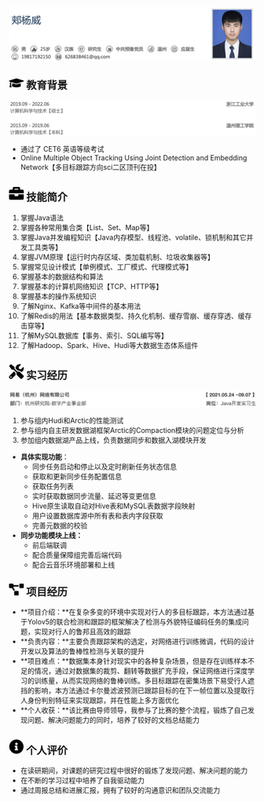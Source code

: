 ![通用](assets/通用.png)

## <img src="assets/graduation-cap-solid.svg" width="30px"> 教育背景

![温理](assets/温理.png)



- 通过了 CET6 英语等级考试
- Online Multiple Object Tracking Using Joint Detection and Embedding Network【多目标跟踪方向sci二区顶刊在投】

## <img src="assets/briefcase-solid.svg" width="30px"> 技能简介

1. 掌握Java语法
2. 掌握各种常用集合类【List、Set、Map等】
3. 掌握Java并发编程知识【Java内存模型、线程池、volatile、锁机制和其它并发工具类等】
4. 掌握JVM原理【运行时内存区域、类加载机制、垃圾收集器等】
5. 掌握常见设计模式【单例模式、工厂模式、代理模式等】
6. 掌握基本的数据结构和算法
7. 掌握基本的计算机网络知识【TCP、HTTP等】
8. 掌握基本的操作系统知识
9. 了解Nginx、Kafka等中间件的基本用法
10. 了解Redis的用法【基本数据类型、持久化机制、缓存雪崩、缓存穿透、缓存击穿等】
11. 了解MySQL数据库【事务、索引、SQL编写等】
12. 了解Hadoop、Spark、Hive、Hudi等大数据生态体系组件


## <img src="assets/tools-solid.svg" width="30px"> 实习经历

![实习](assets/实习简略.png)

1. 参与组内Hudi和Arctic的性能测试
2. 参与组内自主研发数据湖框架Arctic的Compaction模块的问题定位与分析
3. 参加组内数据湖产品上线，负责数据同步和数据入湖模块开发

- **具体实现功能**：
  - 同步任务启动和停止以及定时刷新任务状态信息
  - 获取和更新同步任务配置信息
  - 获取任务列表
  - 实时获取数据同步流量、延迟等变更信息
  - Hive原生读取自动对Hive表和MySQL表数据字段映射
  - 用户设置数据库源中所有表和表内字段获取
  - 完善元数据的校验
- **同步功能模块上线：**
  - 前后端联调
  - 配合质量保障组完善后端代码
  - 配合云音乐环境部署和上线

## <img src="assets/project-diagram-solid.svg" width="30px"> 项目经历

- **项目介绍：**在复杂多变的环境中实现对行人的多目标跟踪，本方法通过基于Yolov5的联合检测和跟踪的框架解决了检测与外貌特征编码任务的集成问题，实现对行人的鲁邦且高效的跟踪
- **负责内容：**主要负责跟踪架构的选定，对网络进行训练微调，代码的设计开发以及算法的鲁棒性检测与关联的提升
- **项目难点：**数据集本身针对现实中的各种复杂场景，但是存在训练样本不足的情况，通过对数据集的裁剪、翻转等数据扩充手段，保证网络进行深度学习的训练量，从而实现网络的鲁棒训练。多目标跟踪在密集场景下易受行人遮挡的影响，本方法通过卡尔曼滤波预测已跟踪目标的在下一帧位置以及提取行人身份判别特征来实现跟踪，并在性能上多方面优化
- **个人收获：**该比赛由导师领导，我参与了比赛的整个流程，锻炼了自己发现问题、解决问题能力的同时，培养了较好的文档总结能力


## <img src="assets/info-circle-solid.svg" width="30px"> 个人评价

- 在读研期间，对课题的研究过程中很好的锻炼了发现问题、解决问题的能力
- 在不断的学习过程中培养了自我驱动能力
- 通过周报总结和进展汇报，拥有了较好的沟通意识和团队交流能力
